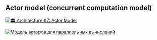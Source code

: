 ## Actor model (concurrent computation model)

[![🏛️ Architecture #7: Actor Model](https://img.youtube.com/vi/nvI8BYYYVT0/0.jpg)](https://www.youtube.com/watch?v=nvI8BYYYVT0)

[![Модель акторов для параллельных вычислений](https://img.youtube.com/vi/xp5MVKEqxY4/0.jpg)](https://www.youtube.com/watch?v=xp5MVKEqxY4)
